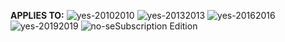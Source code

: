 **APPLIES TO:** ![yes-2010](../media/yes.png)2010 ![yes-2013](../media/yes.png)2013 ![yes-2016](../media/yes.png)2016 ![yes-2019](../media/yes.png)2019 ![no-se](../media/no.png)Subscription Edition